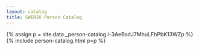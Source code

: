 ```yaml
---
layout: catalog
title: SWERIK Person Catalog
---
```

{% assign p = site.data._person-catalog.i-3AeBsdJ7MhuLFhPbK13WZp %}
{% include person-catalog.html p=p %}

